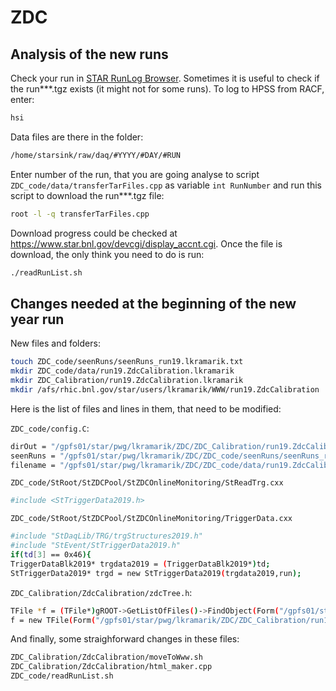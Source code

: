 # ZDC

## Analysis of the new runs
Check your run in [STAR RunLog Browser](https://online.star.bnl.gov/RunLog/).
Sometimes it is useful to check if the run***.tgz exists (it might not for some runs). To log to HPSS from RACF, enter:
```sh
hsi
```
Data files are there in the folder:
```sh
/home/starsink/raw/daq/#YYYY/#DAY/#RUN
```
Enter number of the run, that you are going analyse to script `ZDC_code/data/transferTarFiles.cpp` as variable 	`int RunNumber` and run this script to download the run***.tgz file:
```sh
root -l -q transferTarFiles.cpp
```
Download progress could be checked at https://www.star.bnl.gov/devcgi/display_accnt.cgi.
Once the file is download, the only think you need to do is run:
```sh
./readRunList.sh 
```

## Changes needed at the beginning of the new year run
New files and folders:
```sh
touch ZDC_code/seenRuns/seenRuns_run19.lkramarik.txt
mkdir ZDC_code/data/run19.ZdcCalibration.lkramarik
mkdir ZDC_Calibration/run19.ZdcCalibration.lkramarik
mkdir /afs/rhic.bnl.gov/star/users/lkramarik/WWW/run19.ZdcCalibration
```
Here is the list of files and lines in them, that need to be modified:

`ZDC_code/config.C`:
```sh
dirOut = "/gpfs01/star/pwg/lkramarik/ZDC/ZDC_Calibration/run19.ZdcCalibration.lkramarik";
seenRuns = "/gpfs01/star/pwg/lkramarik/ZDC/ZDC_code/seenRuns/seenRuns_run19.lkramarik.txt";
filename = "/gpfs01/star/pwg/lkramarik/ZDC/ZDC_code/data/run19.ZdcCalibration.lkramarik.list";
```

`ZDC_code/StRoot/StZDCPool/StZDCOnlineMonitoring/StReadTrg.cxx`
```sh
#include <StTriggerData2019.h>
```

`ZDC_code/StRoot/StZDCPool/StZDCOnlineMonitoring/TriggerData.cxx`
```sh
#include "StDaqLib/TRG/trgStructures2019.h" 
#include "StEvent/StTriggerData2019.h"
if(td[3] == 0x46){
TriggerDataBlk2019* trgdata2019 = (TriggerDataBlk2019*)td; 
StTriggerData2019* trgd = new StTriggerData2019(trgdata2019,run); 
```

`ZDC_Calibration/ZdcCalibration/zdcTree.h`:
```sh
TFile *f = (TFile*)gROOT->GetListOfFiles()->FindObject(Form("/gpfs01/star/pwg/lkramarik/ZDC/ZDC_Calibration/run19.ZdcCalibration.lkramarik/histo/run_%d.histo.root", mRunNumber));    
f = new TFile(Form("/gpfs01/star/pwg/lkramarik/ZDC/ZDC_Calibration/run19.ZdcCalibration.lkramarik/histo/run_%d.histo.root", mRunNumber));
```

And finally, some straighforward changes in these files:
```sh
ZDC_Calibration/ZdcCalibration/moveToWww.sh
ZDC_Calibration/ZdcCalibration/html_maker.cpp
ZDC_code/readRunList.sh
```
